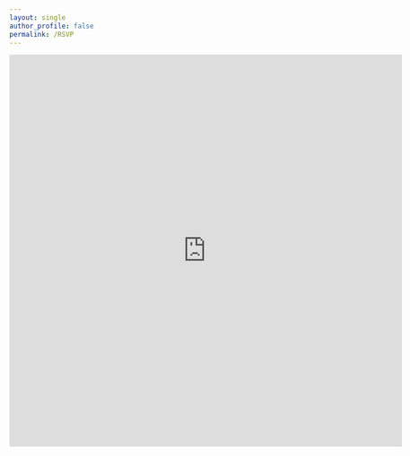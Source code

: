 ```yaml
---
layout: single
author_profile: false
permalink: /RSVP  
---
```

  
<iframe src="https://docs.google.com/forms/d/e/1FAIpQLSe1vDCLtP2XOBWWpXo9rqIzD8uTXvQUR7J85OUeh2F-wMk6Ug/viewform?embedded=true" width="700" height="700" frameborder="0" marginheight="0" marginwidth="0">Loading...</iframe>
